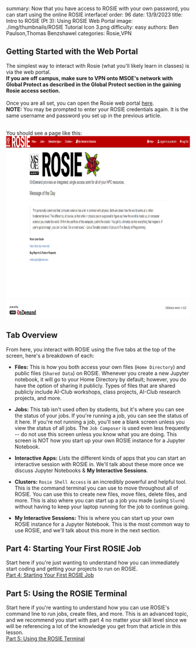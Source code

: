summary: Now that you have access to ROSIE with your own password, you can start using the online ROSIE interface!
order: 96
date: 13/9/2023
title: Intro to ROSIE (Pt 3): Using ROSIE Web Portal
image: ./img/thumbnails/ROSIE Tutorial Icon 3.png
difficulty: easy
authors: Ben Paulson,Thomas Benzshawel
categories: Rosie,VPN

## Getting Started with the Web Portal
The simplest way to interact with Rosie (what you'll likely learn in classes) is via the web portal.<br>
**If you are off campus, make sure to VPN onto MSOE's network with Global Protect as described in the Global Protect section in the gaining Rosie access section.**<br><br>
Once you are all set, you can open the Rosie web portal [here](https://dh-ood.hpc.msoe.edu/pun/sys/dashboard).<br>
**NOTE:** You may be prompted to enter your ROSIE credentials again. It is the same username and password you set up in the previous article.<br><br>

You should see a page like this:<br>
<img height = '500px' src = ./img/article_content/rosie_portal.png>


## Tab Overview
From here, you interact with ROSIE using the five tabs at the top of the screen, here's a breakdown of each:

- **Files:** This is how you both access your own files (`Home Directory`) and public files (`Shared Data`) on ROSIE. Whenever you create a new Jupyter notebook, it will go to your Home Directory by default; however, you do have the option of sharing it publicly. Types of files that are shared publicly include AI-Club workshops, class projects, AI-Club research projects, and more.

- **Jobs:** This tab isn't used often by students, but it's where you can see the status of your jobs. If you're running a job, you can see the status of it here. If you're not running a job, you'll see a blank screen unless you view the status of all jobs. The `Job Composer` is used even less frequently -- do not use this screen unless you know what you are doing. This screen is NOT how you start up your own ROSIE instance for a Jupyter Notebook.

- **Interactive Apps:** Lists the different kinds of apps that you can start an interactive session with ROSIE in. We'll talk about these more once we discuss Jupyter Notebooks & **My Interactive Sessions**.

- **Clusters:** `Rosie Shell Access` is an incredibly powerful and helpful tool. This is the command terminal you can use to move throughout all of ROSIE. You can use this to create new files, move files, delete files, and more. This is also where you can start up a job you made (using `Slurm`) without having to keep your laptop running for the job to continue going.

- **My Interactive Sessions:** This is where you can start up your own ROSIE instance for a Jupyter Notebook. This is the most common way to use ROSIE, and we'll talk about this more in the next section.

## Part 4: Starting Your First ROSIE Job
Start here if you're just wanting to understand how you can immediately start coding and getting your projects to run on ROSIE.<br>
[Part 4: Starting Your First ROSIE Job](articles-Learning_Resources-pt4-starting-your-first-ROSIE-job.html)

## Part 5: Using the ROSIE Terminal
Start here if you're wanting to understand how you can use ROSIE's command line to run jobs, create files, and more. This is an advanced topic, and we recommend you start with part 4 no matter your skill level since we will be referencing a lot of the knowledge you get from that article in this lesson.<br>
[Part 5: Using the ROSIE Terminal](articles-Learning_Resources-pt5-the-ROSIE-terminal.html)

<br><br><br><br><br>